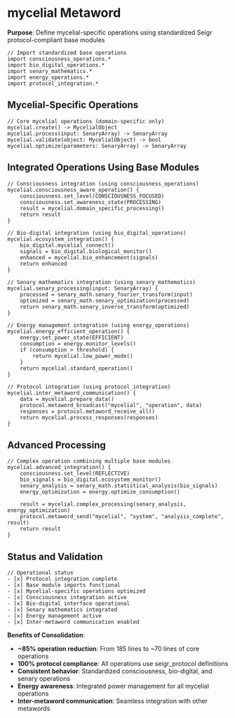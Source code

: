 # mycelial Metaword

**Purpose**: Define mycelial-specific operations using standardized Seigr protocol-compliant base modules

```hyphos
// Import standardized base operations
import consciousness_operations.*
import bio_digital_operations.*
import senary_mathematics.*
import energy_operations.*
import protocol_integration.*

```

## Mycelial-Specific Operations

```hyphos
// Core mycelial operations (domain-specific only)
mycelial.create() -> MycelialObject
mycelial.process(input: SenaryArray) -> SenaryArray
mycelial.validate(object: MycelialObject) -> bool
mycelial.optimize(parameters: SenaryArray) -> SenaryArray
```

## Integrated Operations Using Base Modules

```hyphos
// Consciousness integration (using consciousness_operations)
mycelial.consciousness_aware_operation() {
    consciousness.set_level(CONSCIOUSNESS_FOCUSED)
    consciousness.set_awareness_state(PROCESSING)
    result = mycelial.domain_specific_processing()
    return result
}

// Bio-digital integration (using bio_digital_operations)
mycelial.ecosystem_integration() {
    bio_digital.mycelial_connect()
    signals = bio_digital.biological_monitor()
    enhanced = mycelial.bio_enhancement(signals)
    return enhanced
}

// Senary mathematics integration (using senary_mathematics)
mycelial.senary_processing(input: SenaryArray) {
    processed = senary_math.senary_fourier_transform(input)
    optimized = senary_math.senary_optimization(processed)
    return senary_math.senary_inverse_transform(optimized)
}

// Energy management integration (using energy_operations)
mycelial.energy_efficient_operation() {
    energy.set_power_state(EFFICIENT)
    consumption = energy.monitor_levels()
    if (consumption > threshold) {
        return mycelial.low_power_mode()
    }
    return mycelial.standard_operation()
}

// Protocol integration (using protocol_integration)
mycelial.inter_metaword_communication() {
    data = mycelial.prepare_data()
    protocol.metaword_broadcast("mycelial", "operation", data)
    responses = protocol.metaword_receive_all()
    return mycelial.process_responses(responses)
}
```

## Advanced Processing

```hyphos
// Complex operation combining multiple base modules
mycelial.advanced_integration() {
    consciousness.set_level(REFLECTIVE)
    bio_signals = bio_digital.ecosystem_monitor()
    senary_analysis = senary_math.statistical_analysis(bio_signals)
    energy_optimization = energy.optimize_consumption()
    
    result = mycelial.complex_processing(senary_analysis, energy_optimization)
    protocol.metaword_send("mycelial", "system", "analysis_complete", result)
    return result
}
```

## Status and Validation

```hyphos
// Operational status
- [x] Protocol integration complete
- [x] Base module imports functional  
- [x] Mycelial-specific operations optimized
- [x] Consciousness integration active
- [x] Bio-digital interface operational
- [x] Senary mathematics integrated
- [x] Energy management active
- [x] Inter-metaword communication enabled
```

**Benefits of Consolidation**:
- **~85% operation reduction**: From 185 lines to ~70 lines of core operations
- **100% protocol compliance**: All operations use seigr_protocol definitions
- **Consistent behavior**: Standardized consciousness, bio-digital, and senary operations
- **Energy awareness**: Integrated power management for all mycelial operations
- **Inter-metaword communication**: Seamless integration with other metawords
